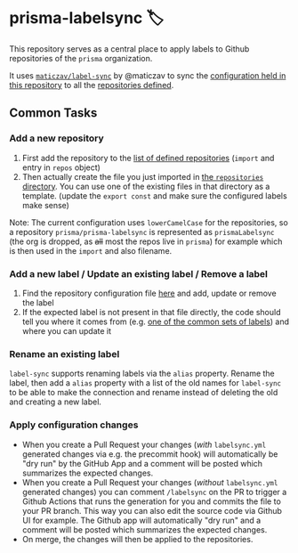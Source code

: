# prisma-labelsync 🏷

This repository serves as a central place to apply labels to Github repositories of the `prisma` organization.

It uses [`maticzav/label-sync`](https://github.com/maticzav/label-sync) by @maticzav to sync the [configuration held in this repository](https://github.com/prisma/prisma-labelsync/tree/master/src/repositories) to all the [repositories defined](https://github.com/prisma/prisma-label-sync/blob/master/src/main.ts).

## Common Tasks

### Add a new repository

1. First add the repository to the [list of defined repositories](https://github.com/prisma/prisma-label-sync/blob/master/src/main.ts) (`import` and entry in `repos` object)
1. Then actually create the file you just imported in [the `repositories` directory](https://github.com/prisma/prisma-label-sync/tree/master/src/repositories). You can use one of the existing files in that directory as a template. (update the `export const` and make sure the configured labels make sense)

Note: The current configuration uses `lowerCamelCase` for the repositories, so a repository `prisma/prisma-labelsync` is represented as `prismaLabelsync` (the org is dropped, as ~~all~~ most the repos live in `prisma`) for example which is then used in the `import` and also filename.

### Add a new label / Update an existing label / Remove a label

1. Find the repository configuration file [here](https://github.com/prisma/prisma-label-sync/tree/master/src/repositories) and add, update or remove the label
1. If the expected label is not present in that file directly, the code should tell you where it comes from (e.g. [one of the common sets of labels](https://github.com/prisma/prisma-label-sync/tree/master/src/common)) and where you can update it

### Rename an existing label

`label-sync` supports renaming labels via the `alias` property. Rename the label, then add a `alias` property with a list of the old names for `label-sync` to be able to make the connection and rename instead of deleting the old and creating a new label.

### Apply configuration changes

- When you create a Pull Request your changes (_with_ `labelsync.yml` generated changes via e.g. the precommit hook) will automatically be "dry run" by the GitHub App and a comment will be posted which summarizes the expected changes. 
- When you create a Pull Request your changes (_without_ `labelsync.yml` generated changes) you can comment `/labelsync` on the PR to trigger a Github Actions that runs the generation for you and commits the file to your PR branch. This way you can also edit the source code via Github UI for example. The Github app will automatically "dry run"  and a comment will be posted which summarizes the expected changes. 
- On merge, the changes will then be applied to the repositories.
